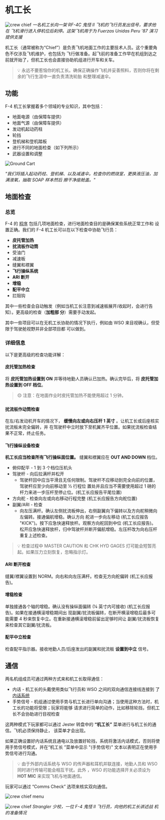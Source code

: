# 机工长

![crew chief](../img/crew_chief.jpg) _一名机工长向一架 RF-4C 鬼怪 II 飞机的飞行员发出信号，要求他在
飞机滑行进入停机位后刹停。这架飞机用于为 Fuerzas Unidas Peru '87 演习提供支援_

机工长（通常被称为“Chief”）是负责飞机地面工作的主要技术人员。这个重要角色不仅涉及飞机维护，也包括为
飞行做准备。起飞前的准备工作早在机组到达之前就开始了，但机工长也会直接协助机组进行开车和关车。

> 💡 永远不要惹恼你的机工长。确保正确操作飞机并妥善照料，否则你将在剩余的飞行生涯中一直负责清洗轮胎
> 和整理减速伞。

## 功能

F-4 机工长掌握着多个领域的专业知识，其中包括：

- 地面电源（由保障车提供）
- 地面气源（由保障车提供）
- 发动机起动药柱
- 轮挡
- 登机梯和登机踏板
- 进行不同的地面检查（如下列所示）
- 武器设置和调整

![Ground Cart](../img/ground_cart_connected.jpg)

_"我们将插入起动药柱、登机梯、以及减速伞。检查你的燃烧室，更换液压油，加满液氧，抽取 SOAP 样本然后
擦干净座舱盖。"_

## 地面检查

### 总览

F-4 的 [程序](../procedures/overview.md) 包括几项地面检查，进行地面检查目的是确保某些系统正常工作和
设置正确。我们的 F-4 机工长可以在以下检查中协助飞行员：

- **皮托管加热**
- **扰流板作动筒**
- 受油门
- 减速板
- 缝翼和襟翼
- **飞行操纵系统**
- **ARI 断开**
- **增稳**
- **配平中立**
- 拦阻钩

其中一些检查会自动触发（例如当机工长注意到减速板展开/收起时，会进行告知）。更高级的检查（**加粗部
分**）需要手动发起。

其中一些项目可以在无机工长协助的情况下执行，例如由 WSO 来目视确认，但受限于驾驶舱视野并非全部项目都
可以做到。

### 详细信息

以下是更高级的检查功能详解：

#### 皮托管加热检查

将 **皮托管加热设置到 ON** 并等待地勤人员确认已加热。确认完毕后，将 **皮托管加热设置到 OFF 档位**。

> 🟡 注意：在地面作业时皮托管加热不能使用超过 1 分钟。

#### 扰流板作动筒检查

在左/右发动机开车的情况下， **缓慢向左或向右压杆 1 英寸** 。让机工长或后座核实扰流板未完全偏转，并
在驾驶杆中立时放下至机翼齐平位置。如果扰流板检查结果不正常，终止任务。

#### 飞行操纵设备检查

**机工长应当检查所有飞行操纵面位置。** 缝翼和襟翼应在 **OUT AND DOWN** 档位。

- 俯仰配平 - 1 到 3 个档位压机头
- 驾驶杆 - 向后拉满杆并松开
  - 驾驶杆回中应当平滑且无任何限制。驾驶杆不应移动到完全向前的位置，驾驶杆应至少向前移动至 ½ 行程位
    置处并且应当不需要使用超过 1 磅的杆力来进一步压杆至停止位。(机工长应报告平尾位置)
- 方向舵 - 检查向左或向右移动行程完整 (机工长应报告方向舵位置)
- 副翼/ARI - 检查
  - 向左压满杆。确认左侧扰流板伸出，右侧副翼向下偏转以及方向舵稍微向左偏转。接通偏航增稳。确认方向
    舵进一步向左移动 (机工长应报告 "KICK")。按下应急快速释放杆。观察方向舵回到中位 (机工长应报告)。
    松开应急快速释放杆，归中驾驶杆并断开偏航增稳。左压杆改为向右压杆重复上述检查。

> 💡 检查过程中 MASTER CAUTION 和 CHK HYD GAGES 灯可能会短暂亮起。如果压力立刻恢复，忽略指示灯。

#### ARI 断开检查

缝翼/襟翼设置到 NORM。向右和向左压满杆。检查无方向舵偏转 (机工长应报告)。

#### 增稳检查

单独接通各个轴的增稳。确认没有操纵面偏转 (¼ 英寸内可接收) (机工长应报告)。如果在接通横滚增稳期间出
现副翼/扰流板偏转，在断开横滚增稳后最多可能需要 4 秒来恢复中立。在重新接通横滚增稳前留出足够时间让
副翼/扰流板恢复来检查其它副翼/扰流板。

#### 配平中立检查

检查配平指示器。接收地勤人员/后座发出的副翼和扰流板 **设置到中立** 信号。

## 通信

两名机组成员可通过两种方式来和机工长取得通信：

- 内话 - 机工长的头戴使用类似飞行员和 WSO 之间的双向通信连接线连接到
  了[内话系统](../systems/nav_com/intercom.md)
- 手势信号 - 机组通过使用手势与机工长进行单向沟通；当使用这种方法时，机工长的功能将受限；玩家将能够
  请求进行简单的动作，比如移除轮挡，但机工长不会协助进行目视检查

这两种模式下玩家都可以通过 Jester 转盘中的 **“机工长”** 菜单进行与机工长的通信。飞机必须保持静止，
该菜单才会出现。

如果正确设置好内话系统且通电以及放置好轮挡，系统将激活内话模式，否则将使用手势信号模式，并在“机工长
”菜单中显示 "(手势信号)" 文本以表明正在使用手势信号进行沟通。

> 💡 由于外部内话系统与 WSO 的传声器和耳机并联连接，地勤人员和 WSO 同时进行传输可能会相互干扰。此外
> ，WSO 的功能选择开关必须设为 **HOT MIC** 来实现飞机与地面通信。

玩家可以通过 “Comms Check” 选项来核实双向通信。

![crew chief menu](../img/crew_chief_menu.jpg)

![crew chief](../img/crew_chief_2.jpg) _Strangler 少校，一位 F-4 鬼怪 II 飞行员，向他的机工长讲述战
机的准备情况_
